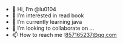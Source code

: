 - 👋 Hi, I’m @lu0104
- 👀 I’m interested in read book
- 🌱 I’m currently learning java
- 💞️ I’m looking to collaborate on ...
- 📫 How to reach me :857165237@qq.com

<!---
lu0104/lu0104 is a ✨ special ✨ repository because its `README.md` (this file) appears on your GitHub profile.
You can click the Preview link to take a look at your changes.
--->
